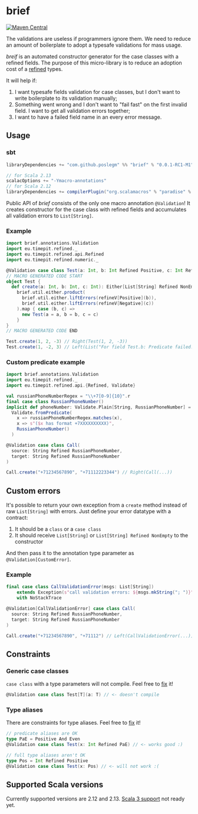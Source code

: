 # brief

[![Maven Central](https://maven-badges.herokuapp.com/maven-central/com.github.poslegm/brief_2.13/badge.svg?kill_cache=1)](https://search.maven.org/artifact/com.github.poslegm/brief_2.13/)

The validations are useless if programmers ignore them. We need to reduce
an amount of boilerplate to adopt a typesafe validations for mass usage.

_breif_ is an automated constructor generator for the case classes with a
refined fields. The purpose of this micro-library is to reduce an adoption
cost of a [refined](https://github.com/fthomas/refined) types.

It will help if:

1. I want typesafe fields validation for case classes, but I don't want to
   write boilerplate to its validation manually;
2. Something went wrong and I don't want to "fail fast" on the first
   invalid field. I want to get all validation errors together;
3. I want to have a failed field name in an every error message.

## Usage

### sbt

```scala
libraryDependencies += "com.github.poslegm" %% "brief" % "0.0.1-RC1-M1"

// for Scala 2.13
scalacOptions += "-Ymacro-annotations"
// for Scala 2.12
libraryDependencies += compilerPlugin("org.scalamacros" % "paradise" % "2.1.1" cross CrossVersion.full)
```

Public API of _brief_ consists of the only one macro annotation `@Validation`!
It creates constructor for the case class with refined fields and accumulates
all validation errors to `List[String]`.

### Example

```scala
import brief.annotations.Validation
import eu.timepit.refined._
import eu.timepit.refined.api.Refined
import eu.timepit.refined.numeric._

@Validation case class Test(a: Int, b: Int Refined Positive, c: Int Refined Negative)
// MACRO GENERATED CODE START
object Test {
  def create(a: Int, b: Int, c: Int): Either[List[String] Refined NonEmpty, Test] =
    brief.util.either.product(
      brief.util.either.liftErrors(refineV[Positive](b)),
      brief.util.either.liftErrors(refineV[Negative](c))
    ).map { case (b, c) =>
      new Test(a = a, b = b, c = c)
    }
}
// MACRO GENERATED CODE END

Test.create(1, 2, -3) // Right(Test(1, 2, -3))
Test.create(1, -2, 3) // Left(List("For field Test.b: Predicate failed: (-2 > 0).", "For field Test.c: Predicate failed: (3 < 0)."))
```

### Custom predicate example

```scala
import brief.annotations.Validation
import eu.timepit.refined._
import eu.timepit.refined.api.{Refined, Validate}

val russianPhoneNumberRegex = "\\+7[0-9]{10}".r
final case class RussianPhoneNumber()
implicit def phoneNumber: Validate.Plain[String, RussianPhoneNumber] =
  Validate.fromPredicate(
    x => russianPhoneNumberRegex.matches(x),
    x => s"($x has format +7XXXXXXXXXX)",
    RussianPhoneNumber()
  )

@Validation case class Call(
  source: String Refined RussianPhoneNumber,
  target: String Refined RussianPhoneNumber
)

Call.create("+71234567890", "+71112223344") // Right(Call(...))
```

## Custom errors

It's possible to return your own exception from a `create` method instead
of raw `List[String]` with errors. Just define your error datatype with a
contract:

1. It should be a `class` or a `case class`
2. It should receive `List[String]` or `List[String] Refined NonEmpty` to
   the constructor

And then pass it to the annotation type parameter as
`@Validation[CustomError]`.

### Example

```scala
final case class CallValidationError(msgs: List[String])
    extends Exception(s"call validation errors: ${msgs.mkString("; ")}")
    with NoStackTrace

@Validation[CallValidationError] case class Call(
  source: String Refined RussianPhoneNumber,
  target: String Refined RussianPhoneNumber
)

Call.create("+71234567890", "+71112") // Left(CallValidationError(...))
```

## Constraints

### Generic case classes

`case class` with a type parameters will not compile. Feel free to
[fix](https://github.com/poslegm/brief/issues/8) it!

```scala
@Validation case class Test[T](a: T) // <- doesn't compile
```

### Type aliases

There are constraints for type aliases. Feel free to
[fix](https://github.com/poslegm/brief/issues/14) it!

```scala
// predicate aliases are OK
type PaE = Positive And Even
@Validation case class Test(x: Int Refined PaE) // <- works good :)

// full type aliases aren't OK
type Pos = Int Refined Positive
@Validation case class Test(x: Pos) // <- will not work :(
```

## Supported Scala versions

Currently supported versions are 2.12 and 2.13. [Scala 3
support](https://github.com/poslegm/brief/issues/7) not ready yet.
